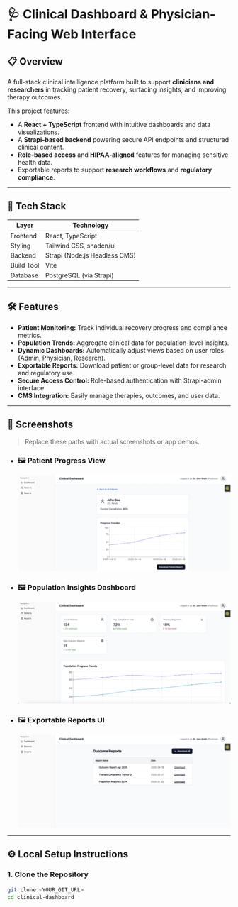 # 🩺 Clinical Dashboard & Physician-Facing Web Interface

## 📋 Overview

A full-stack clinical intelligence platform built to support **clinicians and researchers** in tracking patient recovery, surfacing insights, and improving therapy outcomes.

This project features:

- A **React + TypeScript** frontend with intuitive dashboards and data visualizations.
- A **Strapi-based backend** powering secure API endpoints and structured clinical content.
- **Role-based access** and **HIPAA-aligned** features for managing sensitive health data.
- Exportable reports to support **research workflows** and **regulatory compliance**.

---

## 🚀 Tech Stack

| Layer     | Technology               |
|-----------|---------------------------|
| Frontend  | React, TypeScript         |
| Styling   | Tailwind CSS, shadcn/ui   |
| Backend   | Strapi (Node.js Headless CMS) |
| Build Tool| Vite                      |
| Database  | PostgreSQL (via Strapi)   |

---

## 🛠️ Features

- **Patient Monitoring:** Track individual recovery progress and compliance metrics.
- **Population Trends:** Aggregate clinical data for population-level insights.
- **Dynamic Dashboards:** Automatically adjust views based on user roles (Admin, Physician, Research).
- **Exportable Reports:** Download patient or group-level data for research and regulatory use.
- **Secure Access Control:** Role-based authentication with Strapi-admin interface.
- **CMS Integration:** Easily manage therapies, outcomes, and user data.

---

## 📸 Screenshots

> Replace these paths with actual screenshots or app demos.

- ### 🖼️ Patient Progress View  
  ![Patient Progress Screenshot](./screenshots/patient-progress.png)

- ### 🖼️ Population Insights Dashboard  
  ![Population Trends Screenshot](./screenshots/population-trends.png)

- ### 🖼️ Exportable Reports UI  
  ![Report Export Screenshot](./screenshots/export-reports.png)

---

## ⚙️ Local Setup Instructions

### 1. Clone the Repository

```bash
git clone <YOUR_GIT_URL>
cd clinical-dashboard

